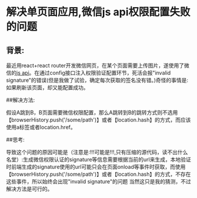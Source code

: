 # 解决单页面应用,微信js api权限配置失败的问题

## 背景:

最近用react+react router开发微信网页，在某个页面需要上传图片，遂使用了微信的[js api](https://mp.weixin.qq.com/wiki/7/aaa137b55fb2e0456bf8dd9148dd613f.html)。在通过config接口注入权限验证配置环节，死活会报"invalid signature"的错误(但是我做了试验，确定每次获取的签名没有错。)奇怪的事情是:如果刷新该页面，却又能配置成功。

##解决方法:

假设A跳到B，B页面需要微信权限配置，那么A跳转到B的跳转方式则不选用【browserHistory.push('/some/path')】或者【location.hash】的方式，而应该使用a标签或者location.href。

##思考:

导致这个问题的原因可能是（注意是:!!!可能是!!!,只有压缩的源代码，读不出什么名堂）:生成微信权限认证的signature等信息需要根据当前的url来生成，本地验证时前端生成的signature使用的url可能只会在页面onload等事件时获取，而使用【browserHistory.push('/some/path')】或者【location.hash】的方式，不存在这些事件，所以始终会出现"invalid signature"的问题
当然这只是我的猜测，不过解决方法是可行的。
